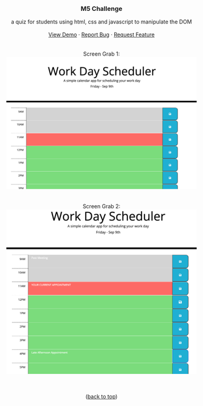 
<a name="top"></a>


<!-- PROJECT LOGO -->
<br />
<div align="center">
  

<h3 align="center">M5 Challenge</h3>

  <p align="center">
    a quiz for students using html, css and javascript to manipulate the DOM
    <br />
    <br />
    <a href="https://conradjohnson.github.io/m5-challenge">View Demo</a>
    ·
    <a href="https://github.com/conradjohnson/m5-challenge/issues">Report Bug</a>
    ·
    <a href="https://github.com/conradjohnson/m5-challenge/issues">Request Feature</a>
    <br/><br/><br/>
    Screen Grab 1:<br/>
    <img src="assets/img/screen1.png" alt="Screen Grab 1" />
    <br/>
    <br/>
    <br/>
    Screen Grab 2:<br/>
    <img src="assets/img/screen2.png" alt="Screen Grab 2" />
    <br/>
    <br/>
    <br/>
    <p>(<a href="#top">back to top</a>)</p>
   
  </p>
</div>






